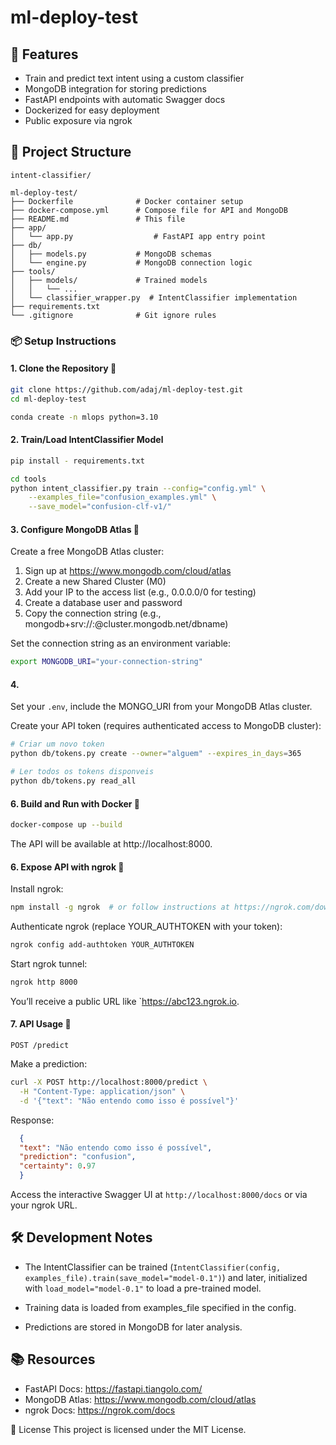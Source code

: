 # ml-deploy-test


## 🚀 Features

* Train and predict text intent using a custom classifier
* MongoDB integration for storing predictions
* FastAPI endpoints with automatic Swagger docs
* Dockerized for easy deployment
* Public exposure via ngrok

## 📁 Project Structure

```
intent-classifier/

ml-deploy-test/
├── Dockerfile              # Docker container setup
├── docker-compose.yml      # Compose file for API and MongoDB
├── README.md               # This file
├── app/
│   └── app.py                  # FastAPI app entry point
├── db/
│   ├── models.py           # MongoDB schemas
│   └── engine.py           # MongoDB connection logic
├── tools/
│   ├── models/             # Trained models
│   │   └── ...                 
│   └── classifier_wrapper.py  # IntentClassifier implementation
├── requirements.txt         
└── .gitignore              # Git ignore rules
```

### 📦 Setup Instructions

#### 1. Clone the Repository 📁

```bash
git clone https://github.com/adaj/ml-deploy-test.git
cd ml-deploy-test

conda create -n mlops python=3.10
```

#### 2. Train/Load IntentClassifier Model

```bash
pip install - requirements.txt
```


```bash
cd tools
python intent_classifier.py train --config="config.yml" \
    --examples_file="confusion_examples.yml" \
    --save_model="confusion-clf-v1/"
```

#### 3. Configure MongoDB Atlas 🌱

Create a free MongoDB Atlas cluster: 
1. Sign up at https://www.mongodb.com/cloud/atlas
2. Create a new Shared Cluster (M0)
3. Add your IP to the access list (e.g., 0.0.0.0/0 for testing)
4. Create a database user and password
5. Copy the connection string (e.g., mongodb+srv://<user>:<pass>@cluster.mongodb.net/dbname) 

Set the connection string as an environment variable:
```bash
export MONGODB_URI="your-connection-string"
```

#### 4. 

Set your `.env`, include the MONGO_URI from your MongoDB Atlas cluster.

Create your API token (requires authenticated access to MongoDB cluster):
```bash
# Criar um novo token
python db/tokens.py create --owner="alguem" --expires_in_days=365

# Ler todos os tokens disponveis
python db/tokens.py read_all
```


#### 6. Build and Run with Docker 🐳

```bash
docker-compose up --build
```

The API will be available at http://localhost:8000.

#### 6. Expose API with ngrok 📢

Install ngrok:
```bash
npm install -g ngrok  # or follow instructions at https://ngrok.com/download
```

Authenticate ngrok (replace YOUR_AUTHTOKEN with your token):
```bash
ngrok config add-authtoken YOUR_AUTHTOKEN
```

Start ngrok tunnel:
```bash
ngrok http 8000
```

You’ll receive a public URL like `https://abc123.ngrok.io.

#### 7. API Usage 🧪

`POST /predict`

Make a prediction:
```bash
curl -X POST http://localhost:8000/predict \
  -H "Content-Type: application/json" \
  -d '{"text": "Não entendo como isso é possível"}'
```

Response:
```json
  {
  "text": "Não entendo como isso é possível",
  "prediction": "confusion",
  "certainty": 0.97
  }
```
Access the interactive Swagger UI at `http://localhost:8000/docs` or via your ngrok URL.


## 🛠️ Development Notes

* The IntentClassifier can be trained (`IntentClassifier(config, examples_file).train(save_model="model-0.1")`) 
and later, initialized with `load_model="model-0.1"` to load a pre-trained model.

* Training data is loaded from examples_file specified in the config.

* Predictions are stored in MongoDB for later analysis.

## 📚 Resources

* FastAPI Docs: https://fastapi.tiangolo.com/
* MongoDB Atlas: https://www.mongodb.com/cloud/atlas
* ngrok Docs: https://ngrok.com/docs

📄 License
This project is licensed under the MIT License.
